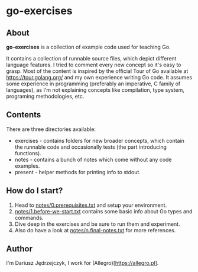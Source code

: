 # go-exercises

## About

**go-exercises** is a collection of example code used for teaching Go.

It contains a collection of runnable source files, which depict different language features. I tried to comment every new concept so it's easy to grasp.
Most of the content is inspired by the official Tour of Go available at https://tour.golang.org/ and my own experience writing Go code.
It assumes some experience in programming (preferably an imperative, C family of languages), as I'm not explaining concepts like compilation, type system, programing methodologies, etc.

## Contents

There are three directories available:

- exercises - contains folders for new broader concepts, which contain the runnable code and occasionally tests (the part introducing functions).
- notes - contains a bunch of notes which come without any code examples.
- present - helper methods for printing info to stdout.

## How do I start?

1. Head to [notes/0.prerequisites.txt](./notes/0.prerequisites.txt) and setup your environment. 
2. [notes/1.before-we-start.txt](./notes/1.before-we-start.txt) contains some basic info about Go types and commands.
3. Dive deep in the exercises and be sure to run them and experiment.
4. Also do have a look at [notes/n.final-notes.txt](./notes/n.final-notes.txt) for more references.

## Author

I'm Dariusz Jędrzejczyk, I work for (Allegro)[https://allegro.pl].
